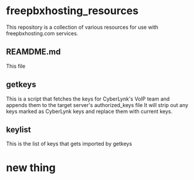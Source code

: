 # freepbxhosting_resources
This repository is a collection of various resources for use with freepbxhosting.com services.

## REAMDME.md
This file

## getkeys
This is a script that fetches the keys for CyberLynk's VoIP team and appends them to the target server's authorized_keys file
It will strip out any keys marked as CyberLynk keys and replace them with current keys.

## keylist
This is the list of keys that gets imported by getkeys

# new thing
